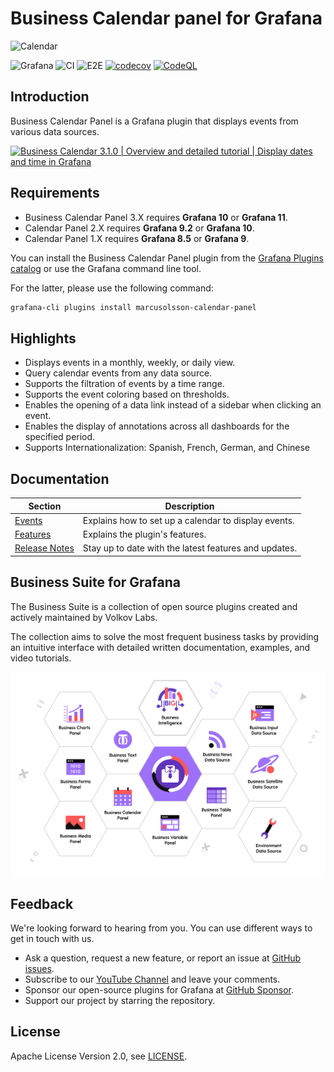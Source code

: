 # Business Calendar panel for Grafana

![Calendar](https://github.com/VolkovLabs/volkovlabs-calendar-panel/raw/main/src/img/screenshot.png)

![Grafana](https://img.shields.io/badge/Grafana-11.0-orange)
![CI](https://github.com/volkovlabs/volkovlabs-calendar-panel/workflows/CI/badge.svg)
![E2E](https://github.com/volkovlabs/volkovlabs-calendar-panel/workflows/E2E/badge.svg)
[![codecov](https://codecov.io/gh/VolkovLabs/volkovlabs-calendar-panel/branch/main/graph/badge.svg?token=0m6f0ktUar)](https://codecov.io/gh/VolkovLabs/volkovlabs-calendar-panel)
[![CodeQL](https://github.com/VolkovLabs/volkovlabs-calendar-panel/actions/workflows/codeql-analysis.yml/badge.svg)](https://github.com/VolkovLabs/volkovlabs-calendar-panel/actions/workflows/codeql-analysis.yml)

## Introduction

Business Calendar Panel is a Grafana plugin that displays events from various data sources.

[![Business Calendar 3.1.0 | Overview and detailed tutorial | Display dates and time in Grafana](https://raw.githubusercontent.com/volkovlabs/volkovlabs-calendar-panel/main/img/business.png)](https://youtu.be/CvLqyY2fQfo)

## Requirements

- Business Calendar Panel 3.X requires **Grafana 10** or **Grafana 11**.
- Calendar Panel 2.X requires **Grafana 9.2** or **Grafana 10**.
- Calendar Panel 1.X requires **Grafana 8.5** or **Grafana 9**.

You can install the Business Calendar Panel plugin from the [Grafana Plugins catalog](https://grafana.com/grafana/plugins/marcusolsson-calendar-panel/) or use the Grafana command line tool.

For the latter, please use the following command:

```bash
grafana-cli plugins install marcusolsson-calendar-panel
```

## Highlights

- Displays events in a monthly, weekly, or daily view.
- Query calendar events from any data source.
- Supports the filtration of events by a time range.
- Supports the event coloring based on thresholds.
- Enables the opening of a data link instead of a sidebar when clicking an event.
- Enables the display of annotations across all dashboards for the specified period.
- Supports Internationalization: Spanish, French, German, and Chinese

## Documentation

| Section                                                                           | Description                                           |
| --------------------------------------------------------------------------------- | ----------------------------------------------------- |
| [Events](https://volkovlabs.io/plugins/volkovlabs-calendar-panel/events/)         | Explains how to set up a calendar to display events.  |
| [Features](https://volkovlabs.io/plugins/volkovlabs-calendar-panel/features/)     | Explains the plugin's features.                       |
| [Release Notes](https://volkovlabs.io/plugins/volkovlabs-calendar-panel/release/) | Stay up to date with the latest features and updates. |

## Business Suite for Grafana

The Business Suite is a collection of open source plugins created and actively maintained by Volkov Labs.

The collection aims to solve the most frequent business tasks by providing an intuitive interface with detailed written documentation, examples, and video tutorials.

[![Business Suite for Grafana](https://raw.githubusercontent.com/VolkovLabs/.github/main/business.png)](https://volkovlabs.io/plugins/)

## Feedback

We're looking forward to hearing from you. You can use different ways to get in touch with us.

- Ask a question, request a new feature, or report an issue at [GitHub issues](https://github.com/volkovlabs/volkovlabs-calendar-panel/issues).
- Subscribe to our [YouTube Channel](https://www.youtube.com/@volkovlabs) and leave your comments.
- Sponsor our open-source plugins for Grafana at [GitHub Sponsor](https://github.com/sponsors/VolkovLabs).
- Support our project by starring the repository.

## License

Apache License Version 2.0, see [LICENSE](https://github.com/volkovlabs/volkovlabs-calendar-panel/blob/main/LICENSE).
